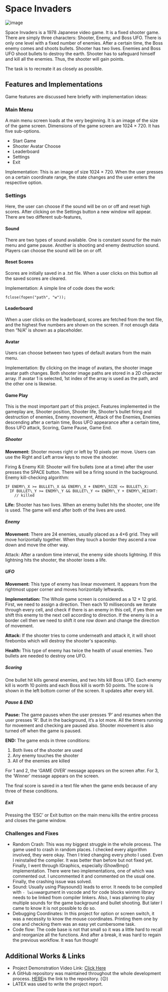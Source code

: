 # Space Invaders

![image](https://github.com/ahmfuad/Space-Invaders-L1T1/assets/42442668/23a074b6-c928-45ec-b5ad-fedd7e0566a5)

Space Invaders is a 1978 Japanese video game. It is a fixed shooter game. There are simply three characters: Shooter, Enemy, and Boss UFO. There is only one level with a fixed number of enemies. After a certain time, the Boss enemy comes and shoots bullets. Shooter has two lives. Enemies and Boss UFO shoot bullets to destroy the earth. Shooter has to safeguard himself and kill all the enemies. Thus, the shooter will gain points.

The task is to recreate it as closely as possible.

## Features and Implementations

Game features are discussed here briefly with implementation ideas:

### Main Menu

A main menu screen loads at the very beginning. It is an image of the size of the game screen. Dimensions of the game screen are 1024 × 720. It has five sub-options.

- Start Game
- Shooter Avatar Choose
- Leaderboard
- Settings
- Exit

Implementation: This is an image of size 1024 × 720. When the user presses on a certain coordinate range, the state changes and the user enters the respective option.

### Settings

Here, the user can choose if the sound will be on or off and reset high scores. After clicking on the Settings button a new window will appear. There are two different sub-features,

#### Sound

There are two types of sound available. One is constant sound for the main menu and game pause. Another is shooting and enemy destruction sound. Players can choose the sound will be on or off.

#### Reset Scores

Scores are initially saved in a .txt file. When a user clicks on this button all the saved scores are cleared.

Implementation: A simple line of code does the work:

```
fclose(fopen("path", "w"));
```

#### Leaderboard

When a user clicks on the leaderboard, scores are fetched from the text file, and the highest five numbers are shown on the screen. If not enough data then “N/A” is shown as a placeholder.

#### Avatar

Users can choose between two types of default avatars from the main menu.

Implementation: By clicking on the image of avatars, the shooter image avatar path changes. Both shooter image paths are stored in a 2D character array. If avatar 1 is selected, 1st index of the array is used as the path, and the other one is likewise.

#### Game Play

This is the most important part of this project. Features implemented in the gameplay are, Shooter position, Shooter life, Shooter’s bullet firing and destruction of enemies, Enemy movement, Attack of the Enemies, Enemies descending after a certain time, Boss UFO appearance after a certain time, Boss UFO attack, Scoring, Game Pause, Game End.

##### Shooter

__Movement:__ Shooter moves right or left by 10 pixels per move. Users can use the Right and Left arrow keys to move the shooter.

Firing & Enemy Kill: Shooter will fire bullets (one at a time) after the user presses the SPACE button. There will be a firing sound in the background. Enemy kill-checking algorithm:

```
IF ENEMY\_X >= BULLET\_X && ENEMY\_X + ENEMY\_SIZE <= BULLET\_X:
  IF BULLET\_Y >= ENEMY\_Y && BULLET\_Y <= ENEMY\_Y + ENEMY\_HEIGHT:
    // killed
```
__Life:__ Shooter has two lives. When an enemy bullet hits the shooter, one life is used. The game will end after both of the lives are used.

##### Enemy

__Movement:__ There are 24 enemies, usually placed as a 4×6 grid. They will move horizontally together. When they touch a border they ascend a row down and move the other way.

Attack: After a random time interval, the enemy side shoots lightning. If this lightning hits the shooter, the shooter loses a life.

##### UFO

__Movement:__ This type of enemy has linear movement. It appears from the rightmost upper corner and moves horizontally leftwards.

__Implementation:__ The Whole game screen is considered as a 12 × 12 grid. First, we need to assign a direction. Then each 10 milliseconds we iterate through every cell, and check if there is an enemy in this cell, if yes then we shift this enemy to the next cell according to direction. If the enemy is in a border cell then we need to shift it one row down and change the direction of movement.

__Attack:__ If the shooter tries to come underneath and attack it, it will shoot firebombs which will destroy the shooter's spaceship.

__Health:__ This type of enemy has twice the health of usual enemies. Two bullets are needed to destroy one UFO.

##### Scoring

One bullet hit kills general enemies, and two hits kill Boss UFO. Each enemy kill is worth 10 points and each Boss kill is worth 50 points. The score is shown in the left bottom corner of the screen. It updates after every kill.

##### Pause & END

__Pause:__ The game pauses when the user presses ‘P’ and resumes when the user presses ‘R’. But in the background, it’s a lot more. All the timers running for movement and checking are paused also. Shooter movement is also turned off when the game is paused.

__END:__ The game ends in three conditions:

1. Both lives of the shooter are used
2. Any enemy touches the shooter
3. All of the enemies are killed

For 1 and 2, the ‘GAME OVER’ message appears on the screen after. For 3, the ‘Winner’ message appears on the screen.

The final score is saved in a text file when the game ends because of any three of these conditions.

##### Exit

Pressing the ‘ESC’ or Exit button on the main menu kills the entire process and closes the game window.

###  Challenges and Fixes
- Random Crash: This was my biggest struggle in the whole process. The game used to crash in random places. I checked every algorithm involved, they were okay. Then I tried changing every photo I used. Even I reinstalled the compiler. It was better than before but not fixed yet. Finally, I went through IGraphics, especially iShowBmp() implementation. There were two implementations, one of which was commented out. I uncommented it and commented on the usual one. Finally, the crashing issue was solved.
- Sound: Usually using Playsound() leads to error. It needs to be compiled with ```- lwinmm```argument in vscode and for code blocks winmm library needs to be linked from compiler linkers. Also, I was planning to play multiple sounds for the game background and bullet shooting. But later I came to know it is not possible to do so.
- Debugging Coordinates: In this project for option or screen switch, it was a necessity to know the mouse coordinates. Printing them one by one and checking them was an easy yet cumbersome task.
- Code flow: The code base is not that small so it was a little hard to recall and reorganize all the functions. And after a break, it was hard to regain the previous workflow. It was fun though!
## Additional<a name="_page5_x72.00_y468.15"></a> Works & Links
- Project Demonstration Video Link: [Click Here](https://www.youtube.com/watch?v=dQw4w9WgXcQ)
- A GitHub repository was maintained throughout the whole development process. [HERE](https://github.com/ahmfuad/Space-Invaders-L1T1)is the link to the repository. (😉)
- LATEX was used to write the project report.
